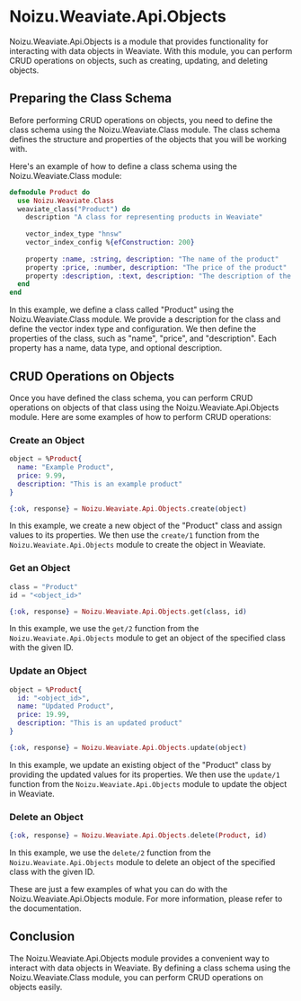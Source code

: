 # Noizu.Weaviate.Api.Objects

Noizu.Weaviate.Api.Objects is a module that provides functionality for interacting with data objects in Weaviate. With this module, you can perform CRUD operations on objects, such as creating, updating, and deleting objects.

## Preparing the Class Schema

Before performing CRUD operations on objects, you need to define the class schema using the Noizu.Weaviate.Class module. The class schema defines the structure and properties of the objects that you will be working with.

Here's an example of how to define a class schema using the Noizu.Weaviate.Class module:

```elixir
defmodule Product do
  use Noizu.Weaviate.Class
  weaviate_class("Product") do
    description "A class for representing products in Weaviate"
    
    vector_index_type "hnsw"
    vector_index_config %{efConstruction: 200}
  
    property :name, :string, description: "The name of the product"
    property :price, :number, description: "The price of the product"
    property :description, :text, description: "The description of the product"
  end
end
```

In this example, we define a class called "Product" using the Noizu.Weaviate.Class module. We provide a description for the class and define the vector index type and configuration. We then define the properties of the class, such as "name", "price", and "description". Each property has a name, data type, and optional description.

## CRUD Operations on Objects

Once you have defined the class schema, you can perform CRUD operations on objects of that class using the Noizu.Weaviate.Api.Objects module. Here are some examples of how to perform CRUD operations:

### Create an Object

```elixir
object = %Product{
  name: "Example Product",
  price: 9.99,
  description: "This is an example product"
}

{:ok, response} = Noizu.Weaviate.Api.Objects.create(object)
```

In this example, we create a new object of the "Product" class and assign values to its properties. We then use the `create/1` function from the `Noizu.Weaviate.Api.Objects` module to create the object in Weaviate.

### Get an Object

```elixir
class = "Product"
id = "<object_id>"

{:ok, response} = Noizu.Weaviate.Api.Objects.get(class, id)
```

In this example, we use the `get/2` function from the `Noizu.Weaviate.Api.Objects` module to get an object of the specified class with the given ID.

### Update an Object

```elixir
object = %Product{
  id: "<object_id>",
  name: "Updated Product",
  price: 19.99,
  description: "This is an updated product"
}

{:ok, response} = Noizu.Weaviate.Api.Objects.update(object)
```

In this example, we update an existing object of the "Product" class by providing the updated values for its properties. We then use the `update/1` function from the `Noizu.Weaviate.Api.Objects` module to update the object in Weaviate.

### Delete an Object

```elixir
{:ok, response} = Noizu.Weaviate.Api.Objects.delete(Product, id)
```

In this example, we use the `delete/2` function from the `Noizu.Weaviate.Api.Objects` module to delete an object of the specified class with the given ID.

These are just a few examples of what you can do with the Noizu.Weaviate.Api.Objects module. For more information, please refer to the documentation.

## Conclusion

The Noizu.Weaviate.Api.Objects module provides a convenient way to interact with data objects in Weaviate. By defining a class schema using the Noizu.Weaviate.Class module, you can perform CRUD operations on objects easily.
